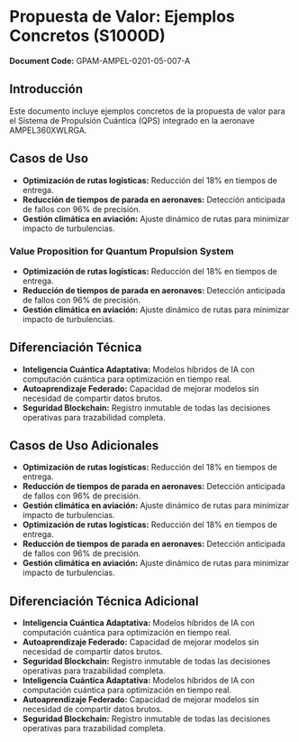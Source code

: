 # Propuesta de Valor: Ejemplos Concretos (S1000D)

**Document Code:** GPAM-AMPEL-0201-05-007-A

## Introducción

Este documento incluye ejemplos concretos de la propuesta de valor para el Sistema de Propulsión Cuántica (QPS) integrado en la aeronave AMPEL360XWLRGA.

## Casos de Uso

- **Optimización de rutas logísticas:** Reducción del 18% en tiempos de entrega.
- **Reducción de tiempos de parada en aeronaves:** Detección anticipada de fallos con 96% de precisión.
- **Gestión climática en aviación:** Ajuste dinámico de rutas para minimizar impacto de turbulencias.

### Value Proposition for Quantum Propulsion System

- **Optimización de rutas logísticas:** Reducción del 18% en tiempos de entrega.
- **Reducción de tiempos de parada en aeronaves:** Detección anticipada de fallos con 96% de precisión.
- **Gestión climática en aviación:** Ajuste dinámico de rutas para minimizar impacto de turbulencias.

## Diferenciación Técnica

- **Inteligencia Cuántica Adaptativa:** Modelos híbridos de IA con computación cuántica para optimización en tiempo real.
- **Autoaprendizaje Federado:** Capacidad de mejorar modelos sin necesidad de compartir datos brutos.
- **Seguridad Blockchain:** Registro inmutable de todas las decisiones operativas para trazabilidad completa.

## Casos de Uso Adicionales

- **Optimización de rutas logísticas:** Reducción del 18% en tiempos de entrega.
- **Reducción de tiempos de parada en aeronaves:** Detección anticipada de fallos con 96% de precisión.
- **Gestión climática en aviación:** Ajuste dinámico de rutas para minimizar impacto de turbulencias.
- **Optimización de rutas logísticas:** Reducción del 18% en tiempos de entrega.
- **Reducción de tiempos de parada en aeronaves:** Detección anticipada de fallos con 96% de precisión.
- **Gestión climática en aviación:** Ajuste dinámico de rutas para minimizar impacto de turbulencias.

## Diferenciación Técnica Adicional

- **Inteligencia Cuántica Adaptativa:** Modelos híbridos de IA con computación cuántica para optimización en tiempo real.
- **Autoaprendizaje Federado:** Capacidad de mejorar modelos sin necesidad de compartir datos brutos.
- **Seguridad Blockchain:** Registro inmutable de todas las decisiones operativas para trazabilidad completa.
- **Inteligencia Cuántica Adaptativa:** Modelos híbridos de IA con computación cuántica para optimización en tiempo real.
- **Autoaprendizaje Federado:** Capacidad de mejorar modelos sin necesidad de compartir datos brutos.
- **Seguridad Blockchain:** Registro inmutable de todas las decisiones operativas para trazabilidad completa.
